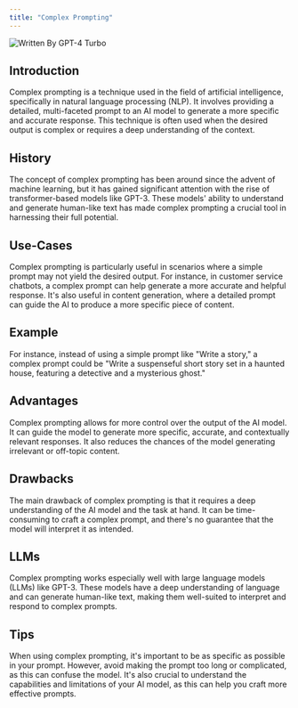 ```yaml
---
title: "Complex Prompting"
---
```


![Written By GPT-4 Turbo](https://img.shields.io/badge/Written%20By-GPT--4%20Turbo-5A5A5A?style=for-the-badge&logo=openai&logoColor=white)

## Introduction

Complex prompting is a technique used in the field of artificial intelligence, specifically in natural language processing (NLP). It involves providing a detailed, multi-faceted prompt to an AI model to generate a more specific and accurate response. This technique is often used when the desired output is complex or requires a deep understanding of the context.

## History

The concept of complex prompting has been around since the advent of machine learning, but it has gained significant attention with the rise of transformer-based models like GPT-3. These models' ability to understand and generate human-like text has made complex prompting a crucial tool in harnessing their full potential.

## Use-Cases

Complex prompting is particularly useful in scenarios where a simple prompt may not yield the desired output. For instance, in customer service chatbots, a complex prompt can help generate a more accurate and helpful response. It's also useful in content generation, where a detailed prompt can guide the AI to produce a more specific piece of content. 

## Example

For instance, instead of using a simple prompt like "Write a story," a complex prompt could be "Write a suspenseful short story set in a haunted house, featuring a detective and a mysterious ghost."

## Advantages

Complex prompting allows for more control over the output of the AI model. It can guide the model to generate more specific, accurate, and contextually relevant responses. It also reduces the chances of the model generating irrelevant or off-topic content.

## Drawbacks

The main drawback of complex prompting is that it requires a deep understanding of the AI model and the task at hand. It can be time-consuming to craft a complex prompt, and there's no guarantee that the model will interpret it as intended. 

## LLMs

Complex prompting works especially well with large language models (LLMs) like GPT-3. These models have a deep understanding of language and can generate human-like text, making them well-suited to interpret and respond to complex prompts.

## Tips

When using complex prompting, it's important to be as specific as possible in your prompt. However, avoid making the prompt too long or complicated, as this can confuse the model. It's also crucial to understand the capabilities and limitations of your AI model, as this can help you craft more effective prompts.
